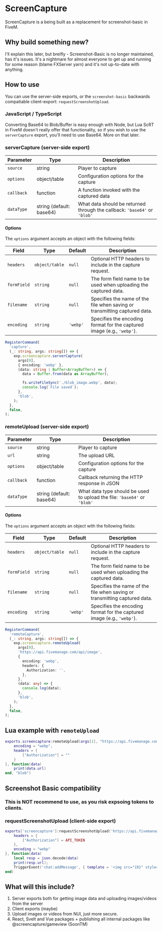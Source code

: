 # ScreenCapture

ScreenCapture is a being built as a replacement for screenshot-basic in FiveM.

## Why build something new?

I'll explain this later, but breifly - Screenshot-Basic is no longer maintained, has it's issues. It's a nightmare for almost everyone to get up and running for some reason (blame FXServer yarn) and it's not up-to-date with anything.

## How to use

You can use the server-side exports, or the `screenshot-basic` backwards compatiable client-export: `requestScreenshotUpload`.

### JavaScript / TypeScript

Converting Base64 to Blob/Buffer is easy enough with Node, but Lua ScRT in FiveM doesn't really offer that functionality, so if you wish to use the `serverCapture` export, you'll need to use Base64. More on that later.

### serverCapture (server-side export)

| Parameter  | Type                     | Description                                                               |
| ---------- | ------------------------ | ------------------------------------------------------------------------- |
| `source`   | string                   | Player to capture                                                         |
| `options`  | object/table             | Configuration options for the capture                                     |
| `callback` | function                 | A function invoked with the captured data                                 |
| `dataType` | string (default: base64) | What data should be returned through the callback: `'base64'` or `'blob'` |

#### Options

The `options` argument accepts an object with the following fields:

| Field       | Type           | Default  | Description                                                               |
| ----------- | -------------- | -------- | ------------------------------------------------------------------------- |
| `headers`   | `object/table` | `null`   | Optional HTTP headers to include in the capture request.                  |
| `formField` | `string`       | `null`   | The form field name to be used when uploading the captured data.          |
| `filename`  | `string`       | `null`   | Specifies the name of the file when saving or transmitting captured data. |
| `encoding`  | `string`       | `'webp'` | Specifies the encoding format for the captured image (e.g., `'webp'`).    |

```ts
RegisterCommand(
  'capture',
  (_: string, args: string[]) => {
    exp.screencapture.serverCapture(
      args[0],
      { encoding: 'webp' },
      (data: string | Buffer<ArrayBuffer>) => {
        data = Buffer.from(data as ArrayBuffer);

        fs.writeFileSync('./blob_image.webp', data);
        console.log(`File saved`);
      },
      'blob',
    );
  },
  false,
);
```

### remoteUpload (server-side export)

| Parameter  | Type                     | Description                                                              |
| ---------- | ------------------------ | ------------------------------------------------------------------------ |
| `source`   | string                   | Player to capture                                                        |
| `url`      | string                   | The upload URL                                                           |
| `options`  | object/table             | Configuration options for the capture                                    |
| `callback` | function                 | Callback returning the HTTP response in JSON                             |
| `dataType` | string (default: base64) | What data type should be used to upload the file: `'base64'` or `'blob'` |

#### Options

The `options` argument accepts an object with the following fields:

| Field       | Type           | Default  | Description                                                               |
| ----------- | -------------- | -------- | ------------------------------------------------------------------------- |
| `headers`   | `object/table` | `null`   | Optional HTTP headers to include in the capture request.                  |
| `formField` | `string`       | `null`   | The form field name to be used when uploading the captured data.          |
| `filename`  | `string`       | `null`   | Specifies the name of the file when saving or transmitting captured data. |
| `encoding`  | `string`       | `'webp'` | Specifies the encoding format for the captured image (e.g., `'webp'`).    |

```ts
RegisterCommand(
  'remoteCapture',
  (_: string, args: string[]) => {
    exp.screencapture.remoteUpload(
      args[0],
      'https://api.fivemanage.com/api/image',
      {
        encoding: 'webp',
        headers: {
          Authorization: '',
        },
      },
      (data: any) => {
        console.log(data);
      },
      'blob',
    );
  },
  false,
);
```

## Lua example with `remoteUpload`

```lua
exports.screencapture:remoteUpload(args[1], "https://api.fivemanage.com/api/image", {
    encoding = "webp",
    headers = {
        ["Authorization"] = ""
    }
}, function(data)
    print(data.url)
end, "blob")
```

## Screenshot Basic compatibility

### This is NOT recommend to use, as you risk expsoing tokens to clients.

### requestScreenshotUpload (client-side export)

```lua
exports['screencapture']:requestScreenshotUpload('https://api.fivemanage.com/api/image', 'file', {
    headers = {
        ["Authorization"] = API_TOKEN
    },
    encoding = "webp"
}, function(data)
    local resp = json.decode(data)
    print(resp.url);
    TriggerEvent('chat:addMessage', { template = '<img src="{0}" style="max-width: 300px;" />', args = { resp.url } })
end)
```

## What will this include?

1. Server exports both for getting image data and uploading images/videos from the server
2. Client exports (maybe)
3. Upload images or videos from NUI, just more secure.
4. React, Svelt and Vue packages + publishing all internal packages like @screencapture/gameview (SoonTM)
